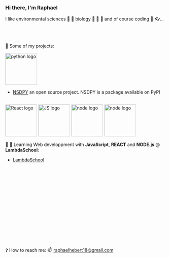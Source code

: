### Hi there, I'm Raphael


I like environmental sciences :seedling: :ocean: biology :microscope: :microbe: :dna: and of course coding :floppy_disk: :eyeglasses:...

<br/><br/>

:open_file_folder: Some of my projects:

   <img src="https://www.python.org/static/community_logos/python-logo-generic.svg" alt="python logo" width="100"/>
   
   
   - [NSDPY](https://github.com/RaphaelHebert/nsdpy) an open source project. NSDPY is a package available on PyPI
   
   
   <br/>
    
   <img src="https://upload.wikimedia.org/wikipedia/commons/a/a7/React-icon.svg" alt="React logo" width="100"/>
   <img src="https://upload.wikimedia.org/wikipedia/commons/6/6a/JavaScript-logo.png" alt="JS logo" width="100"/>
   <img src="https://commons.wikimedia.org/wiki/File:Node.js_logo.svg#/media/File:Node.js_logo.svg" alt="node logo" width="100"/>
   <img src="https://getvectorlogo.com/lambda-school-vector-logo-svg/" alt="node logo" width="100"/>

:school: :notebook: Learning Web developpment with __JavaScript__, __REACT__ and __NODE.js__ @ __LambdaSchool__:


   - [LambdaSchool](https://github.com/RaphaelHebert/LambdaSchool)
  
<br/><br/><br/><br/><br/><br/><br/><br/><br/><br/><br/><br/><br/><br/>
  
  
  
  
  
  
  
  
:question: How to reach me: 📫 raphaelhebert18@gmail.com

